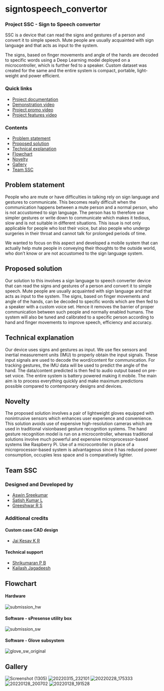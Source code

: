 # signtospeech_convertor
### Project SSC - Sign to Speech convertor

SSC is a device that can read the signs and gestures of a person and convert it to simple speech. Mute people are usually acquainted with sign language and that acts as input to the system. 


The signs, based on finger movements and angle of the hands are decoded to specific words using a Deep Learning model deployed on a microcontroller, which is further fed to a speaker. Custom dataset was created for the same and the entire system is compact, portable, light-weight and power efficient.


### Quick links
- [Project documentation](https://drive.google.com/file/d/1hU0r5dFyuELzkhhjKlhBQMvRDwIzA0_e/view?usp=sharing)
- [Demonstration video](https://drive.google.com/file/d/1FI9mnAzsH2FQj-pWMHhiXKCZLUI9PEli/view?usp=sharing)
- [Project promo video](https://youtu.be/4ujX_pGNzEo)
- [Project features video](https://youtu.be/oq0OR4O_MMM)

### Contents
- [Problem statement](#problem-statement)
- [Proposed solution](#proposed-solution)
- [Technical explanation](#technical-explanation)
- [Flowchart](#flowchart)
- [Novelty](#novelty)
- [Gallery](#gallery)
- [Team SSC](#team-ssc)


## Problem statement
People who are mute or have difficulties in talking rely on sign language and gestures to communicate. This becomes really difficult when the communication happens between a mute person and a normal person, who is not accustomed to sign language. The person has to therefore use simpler gestures or write down to communicate which makes it tedious, slow and is not suitable in different situations. This issue is not only
applicable for people who lost their voice, but also people who undergo surgeries in their throat and cannot talk for prolonged periods of time.


We wanted to focus on this aspect and developed a mobile system that can actually help mute people in conveying their thoughts to the outside world, who don’t know or are not accustomed to the sign language system. 

## Proposed solution
Our solution to this involves a sign language to speech converter device that can read the signs and gestures of a person and convert it to simple speech. Mute people are usually acquainted with sign language and that acts as input to the system. The signs, based on finger movements and angle of the hands, can be decoded to specific words which are then fed to a speaker with a custom voice set. Hence it removes the barrier of proper communication between such people and normally enabled humans. The system will also be tuned and calibrated to a specific person according to hand and finger movements to improve speech, efficiency and accuracy.

## Technical explanation
Our device uses signs and gestures as input. We use flex sensors and inertial measurement units (IMU) to properly obtain the input signals. These input signals are used to decode the word/content for communication. For tracking gestures, the IMU data will be used to predict the angle of the hand. The data/content predicted is then fed to audio output based on pre-set voice. The entire system is battery powered making it mobile. The main aim is to process everything quickly and make maximum predictions possible compared to contemporary designs and devices.

## Novelty
The proposed solution involves a pair of lightweight gloves equipped with nonintrusive sensors which enhances user experience and convenience. This solution avoids use of expensive high-resolution cameras which are used in traditional visionbased gesture recognition systems. The hand gesture recognition model is run on a microcontroller, whereas traditional solutions involve much powerful and expensive
microprocessor-based systems like Raspberry Pi. Use of a microcontroller in place of a microprocessor-based system is advantageous since it has reduced power consumption, occupies less space and is comparatively lighter.

## Team SSC
### Designed and Developed by
- [Aswin Sreekumar](https://github.com/aswin-sreekumar)
- [Satish Kumar L](https://github.com/Satish-Kumar-L)
- [Greeshwar R S](https://github.com/greesh02)

### Additional credits
#### Custom case CAD design
- [Jai Kesav K R](https://github.com/nice-boi-jk)

#### Technical support
- [Shrikumaran P B](https://github.com/shrikumaran)
- [Kailash Jagadeesh](https://github.com/kailashjagadeesh)

## Flowchart
#### Hardware
![submission_hw](https://user-images.githubusercontent.com/63254914/171636579-ad1b4889-9682-4473-91a8-ac6a6bbb3f2e.png)

#### Software - sPresense utility box
![submission_sw](https://user-images.githubusercontent.com/63254914/171636585-a291e7e6-ccde-4bef-8e61-95c34d534054.png)

#### Software - Glove subsystem
![glove_sw_original](https://user-images.githubusercontent.com/63254914/171636693-4190d7e0-aa49-4e4b-8420-d2d9a8695e43.png)

## Gallery
![Screenshot (1305)](https://user-images.githubusercontent.com/63254914/171638198-7defc559-024b-4c9f-be06-4561a72d2889.png)
![20220315_232101](https://user-images.githubusercontent.com/63254914/171638214-81f5b721-0836-4bd3-a23f-4998412a62fc.jpg)
![20220228_175333](https://user-images.githubusercontent.com/63254914/171639261-322c1ffd-1ecf-4c0d-9119-365631da6035.jpg)
![20220128_200702](https://user-images.githubusercontent.com/63254914/171639273-484bb18f-6904-4d4a-bd20-fc77d1b995fd.jpg)
![20220128_191528](https://user-images.githubusercontent.com/63254914/171639281-c3f30a2d-decf-4704-8f97-1cf177306c25.jpg)
